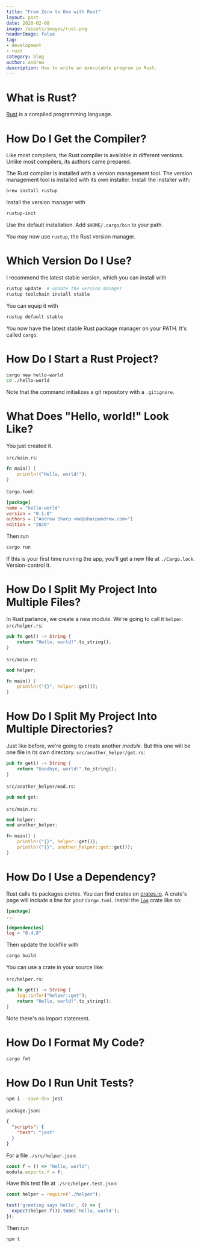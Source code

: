 ```yaml
---
title: "From Zero to One with Rust"
layout: post
date: 2020-02-08
image: /assets/images/rust.png
headerImage: false
tag:
- development
- rust
category: blog
author: andrew
description: How to write an executable program in Rust.
---
```


# What is Rust?
[Rust](https://www.rust-lang.org/) is a compiled programming language.

# How Do I Get the Compiler?
Like most compilers, the Rust compiler is available in different versions. Unlike most
compilers, its authors came prepared.

The Rust compiler is installed with a version management tool. The version management tool
is installed with its own installer. Install the installer with:
```bash
brew install rustup
```

Install the version manager with
```bash
rustup-init
```

Use the default installation. Add `$HOME/.cargo/bin` to your path.

You may now use `rustup`, the Rust version manager.

# Which Version Do I Use?
I recommend the latest stable version, which you can install with
```bash
rustup update  # update the version manager
rustup toolchain install stable
```

You can equip it with
```bash
rustup default stable
```

You now have the latest stable Rust package manager on your PATH. It's
called `cargo`.

# How Do I Start a Rust Project?
```bash
cargo new hello-world
cd ./hello-world
```

Note that the command initializes a git repository with a `.gitignore`.

# What Does "Hello, world!" Look Like?
You just created it.

`src/main.rs`:
```rust
fn main() {
    println!("Hello, world!");
}
```

`Cargo.toml`:
```toml
[package]
name = "hello-world"
version = "0.1.0"
authors = ["Andrew Sharp <me@sharpandrew.com>"]
edition = "2020"
```

Then run
```bash
cargo run
```

If this is your first time running the app, you'll get a new
file at `./Cargo.lock`. Version-control it.

# How Do I Split My Project Into Multiple Files?
In Rust parlance, we create a new *module*. We're going to call it `helper`.
`src/helper.rs`:
```rust
pub fn get() -> String {
    return "Hello, world!".to_string();
}
```

`src/main.rs`:
```rust
mod helper;

fn main() {
    println!("{}", helper::get());
}
```

# How Do I Split My Project Into Multiple Directories?
Just like before, we're going to create another *module*. But this one will be one
file in its own directory.
`src/another_helper/get.rs`:
```rust
pub fn get() -> String {
    return "Goodbye, world!".to_string();
}
```

`src/another_helper/mod.rs`:
```rust
pub mod get;
```

`src/main.rs`:
```rust
mod helper;
mod another_helper;

fn main() {
    println!("{}", helper::get());
    println!("{}", another_helper::get::get());
}
```

# How Do I Use a Dependency?
Rust calls its packages *crates*. You can find crates on [crates.io](https://crates.io/).
A crate's page will include a line for your `Cargo.toml`. Install the [`log`](https://crates.io/crates/log)
crate like so:

```toml
[package]
...

[dependencies]
log = "0.4.8"
```

Then update the lockfile with
```bash
cargo build
```

You can use a crate in your source like:

`src/helper.rs`:
```rust
pub fn get() -> String {
    log::info!("helper::get");
    return "Hello, world!".to_string();
}
```

Note there's no import statement.

# How Do I Format My Code?
```bash
cargo fmt
```

# How Do I Run Unit Tests?
```bash
npm i --save-dev jest
```

`package.json`:
```json
{
  "scripts": {
    "test": "jest"
  }
}
```

For a file `./src/helper.json`:
```javascript
const f = () => "Hello, world";
module.exports.f = f;
```

Have this test file at `./src/helper.test.json`:
```javascript
const helper = require("./helper");

test('greeting says hello', () => {
  expect(helper.f()).toBe('Hello, world');
});
```

Then run
```bash
npm t
```
